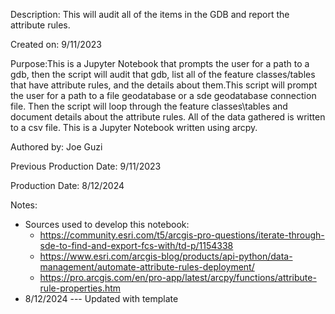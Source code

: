 Description: This will audit all of the items in the GDB and report the attribute rules.

Created on: 9/11/2023

Purpose:This is a Jupyter Notebook that prompts the user for a path to a gdb, then the script will audit that gdb, list all of the feature classes/tables that have attribute rules, and the details about them.This script will prompt the user for a path to a file geodatabase or a sde geodatabase connection file. Then the script will loop through the feature classes\tables and document details about the attribute rules. All of the data gathered is written to a csv file. This is a Jupyter Notebook written using arcpy.

Authored by: Joe Guzi

Previous Production Date: 9/11/2023 

Production Date: 8/12/2024

Notes:
- Sources used to develop this notebook:
    - https://community.esri.com/t5/arcgis-pro-questions/iterate-through-sde-to-find-and-export-fcs-with/td-p/1154338
    - https://www.esri.com/arcgis-blog/products/api-python/data-management/automate-attribute-rules-deployment/
    - https://pro.arcgis.com/en/pro-app/latest/arcpy/functions/attribute-rule-properties.htm
- 8/12/2024 --- Updated with template
